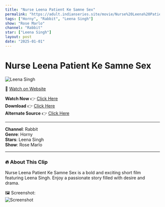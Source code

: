 ```yaml
---
title: "Nurse Leena Patient Ke Samne Sex"
permalink: "https://adult.indianseries.site/movie/Nurse%20Leena%20Patient%20Ke%20Samne%20Sex"
tags: ["Horny", "Rabbit", "Leena Singh"]
show: "Rose Marlo"
channel: "Rabbit"
star: ["Leena Singh"]
layout: post
date: "2025-01-01"
---
```


# Nurse Leena Patient Ke Samne Sex

![Leena Singh](https://shorts.desisins.com/wp-content/uploads/2024/10/Unsatisfied-Nurse-Leena-Rose-Marlo-Rabbit-DesiSins.com_.jpg)

🔗 [Watch on Website](https://adult.indianseries.site/movie/Nurse%20Leena%20Patient%20Ke%20Samne%20Sex)

**Watch Now** 👉 [Click Here](https://adult.indianseries.site/movie/Nurse%20Leena%20Patient%20Ke%20Samne%20Sex)  
**Download** 👉 [Click Here](https://adult.indianseries.site/movie/Nurse%20Leena%20Patient%20Ke%20Samne%20Sex)  
**Alternate Source** 👉 [Click Here](https://adult.indianseries.site/movie/Nurse%20Leena%20Patient%20Ke%20Samne%20Sex)

---

**Channel**: Rabbit  
**Genre**: Horny  
**Stars**: Leena Singh  
**Show**: Rose Marlo

---

### 🔥 About This Clip

Nurse Leena Patient Ke Samne Sex is a bold and exciting short film featuring Leena Singh. Enjoy a passionate story filled with desire and drama.
 
🖼️ Screenshot:  
![Screenshot](https://shorts.desisins.com/wp-content/uploads/2024/10/Unsatisfied-Nurse-Leena-Rose-Marlo-Rabbit-DesiSins.com_.jpg)
